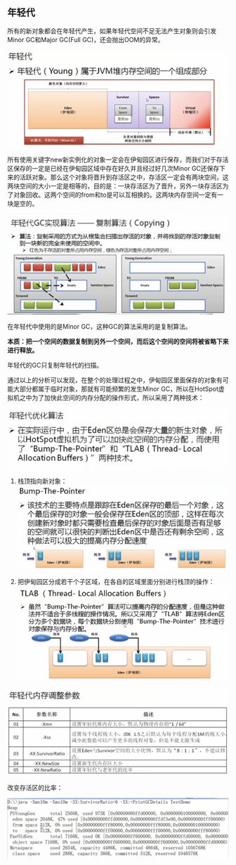 ## 年轻代

所有的新对象都会在年轻代产生，如果年轻代空间不足无法产生对象则会引发Minor GC和Major GC(Full GC)，还会抛出OOM的异常。

![](/assets/3161517053379_.pic_hd.jpg)

所有使用关键字new新实例化的对象一定会在伊甸园区进行保存，而我们对于存活区保存的一定是已经在伊甸园区域中存在好久并且经过好几次Minor GC还保存下来的活跃对象。那么这个对象将晋升到存活区之中，存活区一定会有两块空间，这两块空间的大小一定是相等的，目的是：一块存活区为了晋升，另外一块存活区为了对象回收。这两个空间的from和to是可以互相换的。这两块内存空间一定有一块是空的。

![](/assets/3171517064875_.pic_hd.jpg)

在年轻代中使用的是Minor GC，这种GC的算法采用的是复制算法。

**本质：把一个空间的数据复制到另外一个空间，而后这个空间的空间将被省略下来进行释放。**

年轻代的GC只复制年轻代的扫描。

通过以上的分析可以发现，在整个的处理过程之中，伊甸园区里面保存的对象有可能大部分都属于临时对象，那就有可能频繁的发生Minor GC，所以在HotSpot虚拟机之中为了加快此空间的内存分配的操作形式，所以采用了两种技术：

![](/assets/3181517065884_.pic_hd.jpg)

1. 栈顶指向新对象：
![](/assets/3191517065935_.pic_hd.jpg)

2. 把伊甸园区分成若干个子区域，在各自的区域里面分别进行栈顶的操作：
![](/assets/3201517066804_.pic_hd.jpg)

![](/assets/3211517067045_.pic_hd.jpg)

改变存活区的比率：

![](/assets/3231517067551_.pic_hd.jpg)

